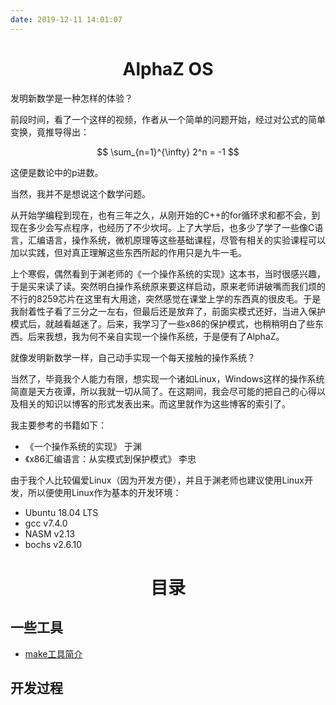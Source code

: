 ```yaml
---
date: 2019-12-11 14:01:07
---
```


<div style="display: block; text-align: center">
<h1>AlphaZ OS</h1>
</div>

发明新数学是一种怎样的体验？

前段时间，看了一个这样的视频，作者从一个简单的问题开始，经过对公式的简单变换，竟推导得出：

$$
    \sum_{n=1}^{\infty} 2^n = -1
$$

这便是数论中的p进数。

当然，我并不是想说这个数学问题。

从开始学编程到现在，也有三年之久，从刚开始的C++的for循环求和都不会，到现在多少会写点程序，也经历了不少坎坷。上了大学后，也多少了学了一些像C语言，汇编语言，操作系统，微机原理等这些基础课程，尽管有相关的实验课程可以加以实践，但对真正理解这些东西所起的作用只是九牛一毛。

上个寒假，偶然看到于渊老师的《一个操作系统的实现》这本书，当时很感兴趣，于是买来读了读。突然明白操作系统原来要这样启动，原来老师讲破嘴而我们烦的不行的8259芯片在这里有大用途，突然感觉在课堂上学的东西真的很皮毛。于是我耐着性子看了三分之一左右，但最后还是放弃了，前面实模式还好，当进入保护模式后，就越看越迷了。后来，我学习了一些x86的保护模式，也稍稍明白了些东西。后来我想，我为何不亲自实现一个操作系统，于是便有了AlphaZ。

就像发明新数学一样，自己动手实现一个每天接触的操作系统？

当然了，毕竟我个人能力有限，想实现一个诸如Linux，Windows这样的操作系统简直是天方夜谭，所以我就一切从简了。在这期间，我会尽可能的把自己的心得以及相关的知识以博客的形式发表出来。而这里就作为这些博客的索引了。

我主要参考的书籍如下：
 - 《一个操作系统的实现》 于渊
 - 《x86汇编语言：从实模式到保护模式》 李忠

由于我个人比较偏爱Linux（因为开发方便），并且于渊老师也建议使用Linux开发，所以便使用Linux作为基本的开发环境：

- Ubuntu 18.04 LTS
- gcc v7.4.0
- NASM v2.13
- bochs v2.6.10

<div style="display: block; text-align: center">
<h1>目录</h1>
</div>

## 一些工具

- [make工具简介](/2019/10/14/ck42sdjrb000cqqjx0aoth4rg/#more)

## 开发过程

    